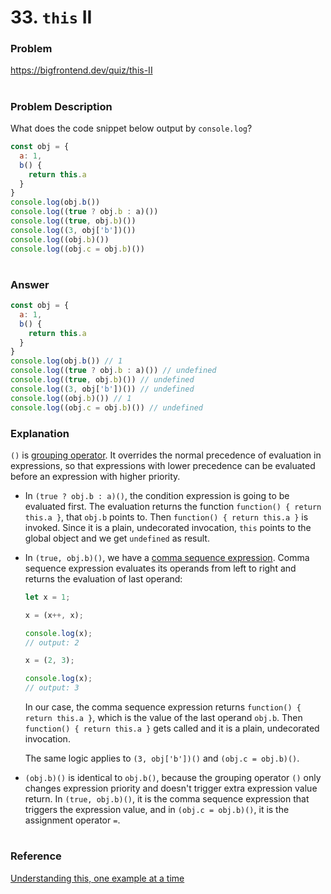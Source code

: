 # 33. `this` II

### Problem

https://bigfrontend.dev/quiz/this-II

#

### Problem Description

What does the code snippet below output by `console.log`?

<!-- prettier-ignore -->
```js
const obj = {
  a: 1,
  b() {
    return this.a
  }
}
console.log(obj.b())
console.log((true ? obj.b : a)())
console.log((true, obj.b)())
console.log((3, obj['b'])())
console.log((obj.b)())
console.log((obj.c = obj.b)())
```

#

### Answer

<!-- prettier-ignore -->
```js
const obj = {
  a: 1,
  b() {
    return this.a
  }
}
console.log(obj.b()) // 1
console.log((true ? obj.b : a)()) // undefined
console.log((true, obj.b)()) // undefined
console.log((3, obj['b'])()) // undefined
console.log((obj.b)()) // 1
console.log((obj.c = obj.b)()) // undefined
```

### Explanation

`()` is [grouping operator](https://developer.mozilla.org/en-US/docs/Web/JavaScript/Reference/Operators/Grouping). It overrides the normal precedence of evaluation in expressions, so that expressions with lower precedence can be evaluated before an expression with higher priority.

- In `(true ? obj.b : a)()`, the condition expression is going to be evaluated first. The evaluation returns the function `function() { return this.a }`, that `obj.b` points to. Then `function() { return this.a }` is invoked. Since it is a plain, undecorated invocation, `this` points to the global object and we get `undefined` as result.

- In `(true, obj.b)()`, we have a [comma sequence expression](https://developer.mozilla.org/en-US/docs/Web/JavaScript/Reference/Operators/Comma_Operator). Comma sequence expression evaluates its operands from left to right and returns the evaluation of last operand:

  ```js
  let x = 1;

  x = (x++, x);

  console.log(x);
  // output: 2

  x = (2, 3);

  console.log(x);
  // output: 3
  ```

  In our case, the comma sequence expression returns `function() { return this.a }`, which is the value of the last operand `obj.b`. Then `function() { return this.a }` gets called and it is a plain, undecorated invocation.

  The same logic applies to `(3, obj['b'])()` and `(obj.c = obj.b)()`.

- `(obj.b)()` is identical to `obj.b()`, because the grouping operator `()` only changes expression priority and doesn't trigger extra expression value return. In `(true, obj.b)()`, it is the comma sequence expression that triggers the expression value, and in `(obj.c = obj.b)()`, it is the assignment operator `=`.

#

### Reference

[Understanding this, one example at a time](https://www.karenjs.com/blog/understanding-this-one-example-at-a-time/#arrow-function)
